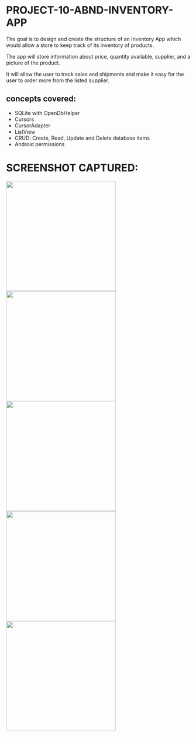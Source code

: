 # PROJECT-10-ABND-INVENTORY-APP


The goal is to design and create the structure of an Inventory App which would allow a store to keep track of its inventory of products.

The app will store information about price, quantity available, supplier, and a picture of the product. 

It will allow the user to track sales and shipments and make it easy for the user to order more from the listed supplier.

## concepts covered:

- SQLite with OpenDbHelper
- Cursors
- CursorAdapter
- ListView
- CRUD: Create, Read, Update and Delete database items
- Android permissions

# SCREENSHOT CAPTURED:

<img src="https://user-images.githubusercontent.com/27724580/27987345-1a2bcdd4-63c1-11e7-9e96-17bbc3998a8c.png"  width="300"/>

<img src="https://user-images.githubusercontent.com/27724580/27987346-1a2db306-63c1-11e7-8305-1e66bb1df625.png" width="300"/>

<img src="https://user-images.githubusercontent.com/27724580/27987342-19bbd7e0-63c1-11e7-95a4-a943e5fed1dc.png" width="300"/>

<img src="https://user-images.githubusercontent.com/27724580/27987344-1a25d398-63c1-11e7-9512-8f4c11c4ae0e.png" width="300"/>

<img src="https://user-images.githubusercontent.com/27724580/27987343-19fd6c46-63c1-11e7-8437-e27541240a1b.png" width="300"/>


